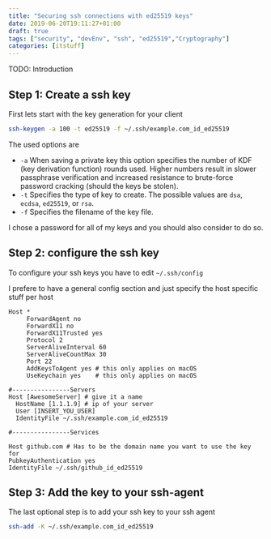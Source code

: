```yaml
---
title: "Securing ssh connections with ed25519 keys"
date: 2019-06-20T19:11:27+01:00
draft: true
tags: ["security", "devEnv", "ssh", "ed25519","Cryptography"]
categories: [itstuff]
---
```


TODO: Introduction

## Step 1: Create a ssh key

First lets start with the key generation for your client

``` sh
ssh-keygen -a 100 -t ed25519 -f ~/.ssh/example.com_id_ed25519
```

The used options are

- `-a` When saving a private key this option specifies the number of KDF (key derivation function) rounds used.  Higher numbers result in slower passphrase verification and increased resistance to brute-force password cracking (should the keys be stolen).
- `-t` Specifies the type of key to create. The possible values are `dsa`, `ecdsa`, `ed25519`, or `rsa`.
- `-f` Specifies the filename of the key file.

I chose a password for all of my keys and you should also consider to do so.

## Step 2: configure the ssh key

To configure your ssh keys you have to edit `~/.ssh/config`

I prefere to have a general config section and just specify the host specific stuff per host

``` config
Host *
     ForwardAgent no
     ForwardX11 no
     ForwardX11Trusted yes
     Protocol 2
     ServerAliveInterval 60
     ServerAliveCountMax 30
     Port 22
     AddKeysToAgent yes # this only applies on macOS
     UseKeychain yes    # this only applies on macOS

#----------------Servers
Host [AwesomeServer] # give it a name
  HostName [1.1.1.9] # ip of your server
  User [INSERT_YOU_USER]
  IdentityFile ~/.ssh/example.com_id_ed25519

#----------------Services

Host github.com # Has to be the domain name you want to use the key for
PubkeyAuthentication yes
IdentityFile ~/.ssh/github_id_ed25519
```

## Step 3: Add the key to your ssh-agent

The last optional step is to add your ssh key to your ssh agent

``` bash
ssh-add -K ~/.ssh/example.com_id_ed25519
```
